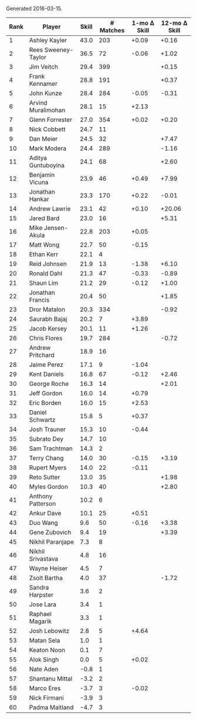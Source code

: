 Generated 2016-03-15.

| Rank | Player              | Skill | # Matches | 1-mo Δ Skill | 12-mo Δ Skill |
|------|---------------------|-------|-----------|--------------|---------------|
|    1 | Ashley Kayler       |  43.0 |       203 |        +0.09 |         +0.16 |
|    2 | Rees Sweeney-Taylor |  36.5 |        72 |        -0.06 |         +1.02 |
|    3 | Jim Veitch          |  29.4 |       399 |              |         +0.15 |
|    4 | Frank Kennamer      |  28.8 |       191 |              |         +0.37 |
|    5 | John Kunze          |  28.4 |       284 |        -0.05 |         -0.31 |
|    6 | Arvind Muralimohan  |  28.1 |        15 |        +2.13 |               |
|    7 | Glenn Forrester     |  27.0 |       354 |        +0.02 |         +0.20 |
|    8 | Nick Cobbett        |  24.7 |        11 |              |               |
|    9 | Dan Meier           |  24.5 |        32 |              |         +7.47 |
|   10 | Mark Modera         |  24.4 |       289 |              |         -1.16 |
|   11 | Aditya Guntuboyina  |  24.1 |        68 |              |         +2.60 |
|   12 | Benjamin Vicuna     |  23.9 |        46 |        +0.49 |         +7.99 |
|   13 | Jonathan Hankar     |  23.3 |       170 |        +0.22 |         -0.01 |
|   14 | Andrew Lawrie       |  23.1 |        42 |        +0.10 |        +20.06 |
|   15 | Jared Bard          |  23.0 |        16 |              |         +5.31 |
|   16 | Mike Jensen-Akula   |  22.8 |       203 |        +0.05 |               |
|   17 | Matt Wong           |  22.7 |        50 |        -0.15 |               |
|   18 | Ethan Kerr          |  22.1 |         4 |              |               |
|   19 | Reid Johnsen        |  21.9 |        13 |        -1.38 |         +6.10 |
|   20 | Ronald Dahl         |  21.3 |        47 |        -0.33 |         -0.89 |
|   21 | Shaun Lim           |  21.2 |        29 |        -0.12 |         +1.00 |
|   22 | Jonathan Francis    |  20.4 |        50 |              |         +1.85 |
|   23 | Dror Matalon        |  20.3 |       334 |              |         -0.92 |
|   24 | Saurabh Bajaj       |  20.2 |         7 |        +3.89 |               |
|   25 | Jacob Kersey        |  20.1 |        11 |        +1.26 |               |
|   26 | Chris Flores        |  19.7 |       284 |              |         -0.72 |
|   27 | Andrew Pritchard    |  18.9 |        16 |              |               |
|   28 | Jaime Perez         |  17.1 |         9 |        -1.04 |               |
|   29 | Kent Daniels        |  16.8 |        67 |        -0.12 |         +2.46 |
|   30 | George Roche        |  16.3 |        14 |              |         +2.01 |
|   31 | Jeff Gordon         |  16.0 |        14 |        +0.79 |               |
|   32 | Eric Borden         |  16.0 |        15 |        +2.53 |               |
|   33 | Daniel Schwartz     |  15.8 |         5 |        +0.37 |               |
|   34 | Josh Trauner        |  15.3 |        10 |        -0.44 |               |
|   35 | Subrato Dey         |  14.7 |        10 |              |               |
|   36 | Sam Trachtman       |  14.3 |         2 |              |               |
|   37 | Terry Chang         |  14.0 |        30 |        -0.15 |         +3.19 |
|   38 | Rupert Myers        |  14.0 |        22 |        -0.11 |               |
|   39 | Reto Sutter         |  13.0 |        35 |              |         +1.98 |
|   40 | Myles Gordon        |  10.3 |        40 |              |         +2.80 |
|   41 | Anthony Patterson   |  10.2 |         6 |              |               |
|   42 | Ankur Dave          |  10.1 |        25 |        +0.51 |               |
|   43 | Duo Wang            |   9.6 |        50 |        -0.16 |         +3.38 |
|   44 | Gene Zubovich       |   9.4 |        19 |              |         +3.39 |
|   45 | Nikhil Paranjape    |   7.3 |         8 |              |               |
|   46 | Nikhil Srivastava   |   4.8 |        16 |              |               |
|   47 | Wayne Heiser        |   4.5 |         7 |              |               |
|   48 | Zsolt Bartha        |   4.0 |        37 |              |         -1.72 |
|   49 | Sandra Harpster     |   3.6 |         2 |              |               |
|   50 | Jose Lara           |   3.4 |         1 |              |               |
|   51 | Raphael Magarik     |   3.3 |         1 |              |               |
|   52 | Josh Lebowitz       |   2.8 |         5 |        +4.64 |               |
|   53 | Matan Sela          |   1.0 |         1 |              |               |
|   54 | Keaton Noon         |   0.1 |         7 |              |               |
|   55 | Alok Singh          |   0.0 |         5 |        +0.02 |               |
|   56 | Nate Aden           |  -0.8 |         1 |              |               |
|   57 | Shantanu Mittal     |  -3.2 |         2 |              |               |
|   58 | Marco Eres          |  -3.7 |         3 |        -0.02 |               |
|   59 | Nick Firmani        |  -3.9 |         3 |              |               |
|   60 | Padma Maitland      |  -4.7 |         3 |              |               |